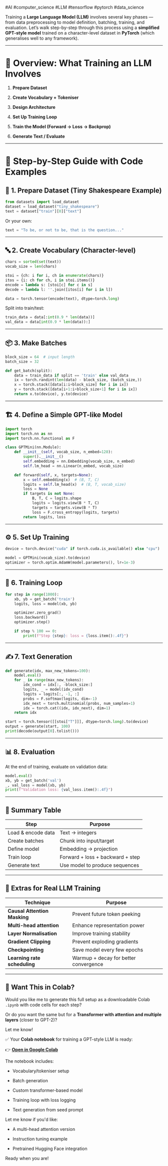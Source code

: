 #AI #computer_science #LLM #tensorflow #pytorch #data_science 

Training a **Large Language Model (LLM)** involves several key phases — from data preprocessing to model definition, batching, training, and evaluation. Let’s walk step-by-step through this process using a **simplified GPT-style model** trained on a character-level dataset in **PyTorch** (which generalises well to any framework).

---

# 🧠 Overview: What Training an LLM Involves

1. **Prepare Dataset**
    
2. **Create Vocabulary + Tokeniser**
    
3. **Design Architecture**
    
4. **Set Up Training Loop**
    
5. **Train the Model (Forward → Loss → Backprop)**
    
6. **Generate Text / Evaluate**
    

---

# 📁 Step-by-Step Guide with Code Examples

## 🧩 1. Prepare Dataset (Tiny Shakespeare Example)

```python
from datasets import load_dataset
dataset = load_dataset("tiny_shakespeare")
text = dataset["train"][0]["text"]
```

Or your own:

```python
text = "To be, or not to be, that is the question..."
```

---

## 🔤 2. Create Vocabulary (Character-level)

```python
chars = sorted(set(text))
vocab_size = len(chars)

stoi = {ch: i for i, ch in enumerate(chars)}
itos = {i: ch for ch, i in stoi.items()}
encode = lambda s: [stoi[c] for c in s]
decode = lambda l: ''.join([itos[i] for i in l])

data = torch.tensor(encode(text), dtype=torch.long)
```

Split into train/test:

```python
train_data = data[:int(0.9 * len(data))]
val_data = data[int(0.9 * len(data)):]
```

---

## 📦 3. Make Batches

```python
block_size = 64  # input length
batch_size = 32

def get_batch(split):
    data = train_data if split == 'train' else val_data
    ix = torch.randint(len(data) - block_size, (batch_size,))
    x = torch.stack([data[i:i+block_size] for i in ix])
    y = torch.stack([data[i+1:i+block_size+1] for i in ix])
    return x.to(device), y.to(device)
```

---

## 🏗️ 4. Define a Simple GPT-like Model

```python
import torch
import torch.nn as nn
import torch.nn.functional as F

class GPTMini(nn.Module):
    def __init__(self, vocab_size, n_embed=128):
        super().__init__()
        self.embedding = nn.Embedding(vocab_size, n_embed)
        self.lm_head = nn.Linear(n_embed, vocab_size)

    def forward(self, x, targets=None):
        x = self.embedding(x)  # (B, T, C)
        logits = self.lm_head(x)  # (B, T, vocab_size)
        loss = None
        if targets is not None:
            B, T, C = logits.shape
            logits = logits.view(B * T, C)
            targets = targets.view(B * T)
            loss = F.cross_entropy(logits, targets)
        return logits, loss
```

---

## ⚙️ 5. Set Up Training

```python
device = torch.device("cuda" if torch.cuda.is_available() else "cpu")

model = GPTMini(vocab_size).to(device)
optimizer = torch.optim.AdamW(model.parameters(), lr=1e-3)
```

---

## 🔁 6. Training Loop

```python
for step in range(1000):
    xb, yb = get_batch('train')
    logits, loss = model(xb, yb)

    optimizer.zero_grad()
    loss.backward()
    optimizer.step()

    if step % 100 == 0:
        print(f"Step {step}: loss = {loss.item():.4f}")
```

---

## ✍️ 7. Text Generation

```python
def generate(idx, max_new_tokens=100):
    model.eval()
    for _ in range(max_new_tokens):
        idx_cond = idx[:, -block_size:]
        logits, _ = model(idx_cond)
        logits = logits[:, -1, :]
        probs = F.softmax(logits, dim=-1)
        idx_next = torch.multinomial(probs, num_samples=1)
        idx = torch.cat((idx, idx_next), dim=1)
    return idx

start = torch.tensor([[stoi["T"]]], dtype=torch.long).to(device)
output = generate(start, 100)
print(decode(output[0].tolist()))
```

---

## 📊 8. Evaluation

At the end of training, evaluate on validation data:

```python
model.eval()
xb, yb = get_batch('val')
_, val_loss = model(xb, yb)
print(f"Validation loss: {val_loss.item():.4f}")
```

---

## 🧠 Summary Table

|Step|Purpose|
|---|---|
|Load & encode data|Text → integers|
|Create batches|Chunk into input/target|
|Define model|Embedding → projection|
|Train loop|Forward + loss + backward + step|
|Generate text|Use model to produce sequences|

---

## 🧰 Extras for Real LLM Training

|Technique|Purpose|
|---|---|
|**Causal Attention Masking**|Prevent future token peeking|
|**Multi-head attention**|Enhance representation power|
|**Layer Normalisation**|Improve training stability|
|**Gradient Clipping**|Prevent exploding gradients|
|**Checkpointing**|Save model every few epochs|
|**Learning rate scheduling**|Warmup + decay for better convergence|

---

## 📍 Want This in Colab?

Would you like me to generate this full setup as a downloadable Colab `.ipynb` with code cells for each step?

Or do you want the same but for a **Transformer with attention and multiple layers** (closer to GPT-2)?

Let me know!

✅ Your **Colab notebook** for training a GPT-style LLM is ready:

👉 [**Open in Google Colab**](https://colab.research.google.com/drive/1c1q3Uz9_sBgKlR6oR9HtwIUt8AwYkHPI?usp=sharing)

The notebook includes:

- Vocabulary/tokeniser setup
    
- Batch generation
    
- Custom transformer-based model
    
- Training loop with loss logging
    
- Text generation from seed prompt
    

Let me know if you'd like:

- A multi-head attention version
    
- Instruction tuning example
    
- Pretrained Hugging Face integration
    

Ready when you are!